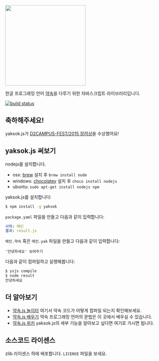<img src="https://cdn.rawgit.com/agemor/yaksok.js/master/logo/logo-noir.svg" width="256">

한글 프로그래밍 언어 [약속](http://yaksok.org/)을 다루기 위한 자바스크립트 라이브러리입니다.

[![build status](https://travis-ci.org/disjukr/yaksok.js.svg)](https://travis-ci.org/disjukr/yaksok.js)


## 축하해주세요!

yaksok.js가 [D2CAMPUS-FEST/2015 장려상](https://github.com/D2CAMPUS-FEST/2015#yaksokjs--장려상)을 수상했어요!


## yaksok.js 써보기

nodejs를 설치합니다.

* osx: [brew](https://brew.sh/) 설치 후 `brew install node`
* windows: [chocolatey](https://chocolatey.org/) 설치 후 `choco install nodejs`
* ubuntu: `sudo apt-get install nodejs npm`

yaksok.js를 설치합니다:

```sh
$ npm install -g yaksok
```

`package.yaml` 파일을 만들고 다음과 같이 입력합니다:

```yaml
시작: 메인
결과: result.js
```

`메인.약속` 혹은 `메인.yak` 파일을 만들고 다음과 같이 입력합니다:

```yaksok
'안녕하세요' 보여주기
```

다음과 같이 컴파일하고 실행해봅니다:

```sh
$ ysjs compile
$ node result
안녕하세요
```


## 더 알아보기

* [약속.js 놀이터](https://yaksokjs.0xabcdef.com/play) 여기서 약속 코드가 어떻게 컴파일 되는지 확인해보세요.
* [약속.js 배우기](https://yaksokjs.0xabcdef.com//learn) 약속 프로그래밍 언어의 문법은 이 곳에서 배우실 수 있습니다.
* [약속.js 위키](https://github.com/yaksok/yaksok.js/wiki) yaksok.js의 세부 기능을 알아보고 싶다면 여기로 가시면 됩니다.


## 소스코드 라이센스
zlib 라이센스 하에 배포합니다. `LICENSE` 파일을 보세요.
